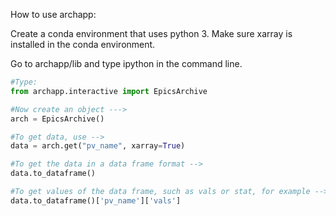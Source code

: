How to use archapp:

Create a conda environment that uses python 3. Make sure xarray is installed in the conda environment.

Go to archapp/lib and type ipython in the command line.

```python
#Type: 
from archapp.interactive import EpicsArchive

#Now create an object ---> 
arch = EpicsArchive()

#To get data, use --> 
data = arch.get("pv_name", xarray=True)

#To get the data in a data frame format --> 
data.to_dataframe()

#To get values of the data frame, such as vals or stat, for example --> 
data.to_dataframe()['pv_name']['vals']
```
